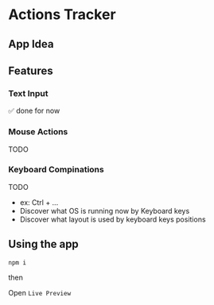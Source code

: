 # Actions Tracker

## App Idea

## Features
### Text Input
✅ done for now

### Mouse Actions
TODO

### Keyboard Compinations
TODO
- ex: Ctrl + ...
- Discover what OS is running now by Keyboard keys
- Discover what layout is used by keyboard keys positions

## Using the app
```
npm i
```

then

Open `Live Preview`
